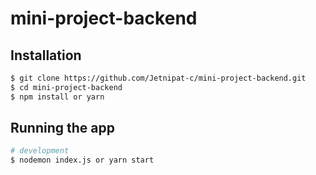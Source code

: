 # mini-project-backend

## Installation

```bash
$ git clone https://github.com/Jetnipat-c/mini-project-backend.git
$ cd mini-project-backend
$ npm install or yarn
```

## Running the app

```bash
# development
$ nodemon index.js or yarn start
```
